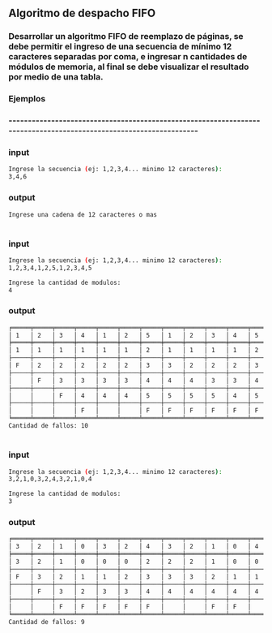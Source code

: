 ## Algoritmo de despacho FIFO


### Desarrollar un algoritmo FIFO de reemplazo de páginas, se debe permitir el ingreso de una secuencia de mínimo 12 caracteres separadas por coma, e ingresar n cantidades de módulos de memoria, al final se debe visualizar el resultado por medio de una tabla.

### Ejemplos 
### ------------------------------------------------------------------------------------------------------------------


### input 
```bash
Ingrese la secuencia (ej: 1,2,3,4... minimo 12 caracteres):
3,4,6
```

### output
```bash
Ingrese una cadena de 12 caracteres o mas
```

#
#
### input 
```bash
Ingrese la secuencia (ej: 1,2,3,4... minimo 12 caracteres):
1,2,3,4,1,2,5,1,2,3,4,5

Ingrese la cantidad de modulos:
4
```

### output
```bash
╒═════╤═════╤═════╤═════╤═════╤═════╤═════╤═════╤═════╤═════╤═════╤═════╕
│ 1   │ 2   │ 3   │ 4   │ 1   │ 2   │ 5   │ 1   │ 2   │ 3   │ 4   │ 5   │
╞═════╪═════╪═════╪═════╪═════╪═════╪═════╪═════╪═════╪═════╪═════╪═════╡
│ 1   │ 1   │ 1   │ 1   │ 1   │ 1   │ 2   │ 1   │ 1   │ 1   │ 1   │ 2   │
├─────┼─────┼─────┼─────┼─────┼─────┼─────┼─────┼─────┼─────┼─────┼─────┤
│ F   │ 2   │ 2   │ 2   │ 2   │ 2   │ 3   │ 3   │ 2   │ 2   │ 2   │ 3   │
├─────┼─────┼─────┼─────┼─────┼─────┼─────┼─────┼─────┼─────┼─────┼─────┤
│     │ F   │ 3   │ 3   │ 3   │ 3   │ 4   │ 4   │ 4   │ 3   │ 3   │ 4   │
├─────┼─────┼─────┼─────┼─────┼─────┼─────┼─────┼─────┼─────┼─────┼─────┤
│     │     │ F   │ 4   │ 4   │ 4   │ 5   │ 5   │ 5   │ 5   │ 4   │ 5   │
├─────┼─────┼─────┼─────┼─────┼─────┼─────┼─────┼─────┼─────┼─────┼─────┤
│     │     │     │ F   │     │     │ F   │ F   │ F   │ F   │ F   │ F   │
╘═════╧═════╧═════╧═════╧═════╧═════╧═════╧═════╧═════╧═════╧═════╧═════╛
Cantidad de fallos: 10
```

#
#
### input 
```bash
Ingrese la secuencia (ej: 1,2,3,4... minimo 12 caracteres):
3,2,1,0,3,2,4,3,2,1,0,4

Ingrese la cantidad de modulos:
3
```

### output
```bash
╒═════╤═════╤═════╤═════╤═════╤═════╤═════╤═════╤═════╤═════╤═════╤═════╕
│ 3   │ 2   │ 1   │ 0   │ 3   │ 2   │ 4   │ 3   │ 2   │ 1   │ 0   │ 4   │
╞═════╪═════╪═════╪═════╪═════╪═════╪═════╪═════╪═════╪═════╪═════╪═════╡
│ 3   │ 2   │ 1   │ 0   │ 0   │ 0   │ 2   │ 2   │ 2   │ 1   │ 0   │ 0   │
├─────┼─────┼─────┼─────┼─────┼─────┼─────┼─────┼─────┼─────┼─────┼─────┤
│ F   │ 3   │ 2   │ 1   │ 1   │ 2   │ 3   │ 3   │ 3   │ 2   │ 1   │ 1   │
├─────┼─────┼─────┼─────┼─────┼─────┼─────┼─────┼─────┼─────┼─────┼─────┤
│     │ F   │ 3   │ 2   │ 3   │ 3   │ 4   │ 4   │ 4   │ 4   │ 4   │ 4   │
├─────┼─────┼─────┼─────┼─────┼─────┼─────┼─────┼─────┼─────┼─────┼─────┤
│     │     │ F   │ F   │ F   │ F   │ F   │     │     │ F   │ F   │     │
╘═════╧═════╧═════╧═════╧═════╧═════╧═════╧═════╧═════╧═════╧═════╧═════╛
Cantidad de fallos: 9
```
